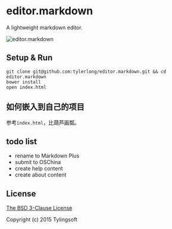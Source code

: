 # editor.markdown

A lightweight markdown editor.

![editor.markdown](https://github.com/tylerlong/editor.markdown/raw/master/editor.markdown.png)


## Setup & Run

```shell
git clone git@github.com:tylerlong/editor.markdown.git && cd editor.markdown
bower install
open index.html
```


## 如何嵌入到自己的项目

参考`index.html`，比葫芦画瓢。


## todo list

- rename to Markdown Plus
- submit to OSChina
- create help content
- create about content


## License

[The BSD 3-Clause License](http://opensource.org/licenses/BSD-3-Clause)

Copyright (c) 2015 Tylingsoft
